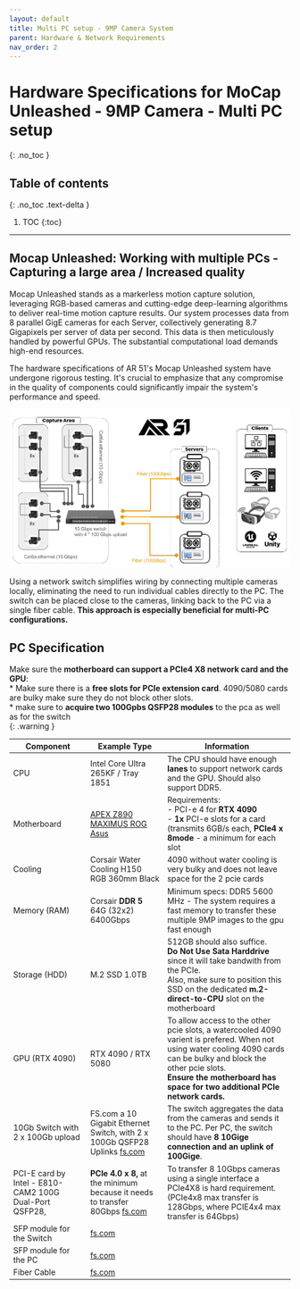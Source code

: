 ```yaml
---
layout: default
title: Multi PC setup - 9MP Camera System
parent: Hardware & Network Requirements
nav_order: 2
---
```


# Hardware Specifications for MoCap Unleashed - 9MP Camera - Multi PC setup
{: .no_toc }

## Table of contents
{: .no_toc .text-delta }

1. TOC
{:toc}

---


## Mocap Unleashed: Working with multiple PCs - Capturing a large area / Increased quality
Mocap Unleashed stands as a markerless motion capture solution, leveraging RGB-based cameras and cutting-edge deep-learning algorithms to deliver real-time motion capture results. 
Our system processes data from 8 parallel GigE cameras for each Server, collectively generating 8.7 Gigapixels per server of data per second. This data is then meticulously handled by powerful GPUs. The substantial computational load demands high-end resources.

The hardware specifications of AR 51's Mocap Unleashed system have undergone rigorous testing. It's crucial to emphasize that any compromise in the quality of components could significantly impair the system's performance and speed.

![1.Multi_PC_System_Diagram.jpg](/assets/images/Multi_PC_System_Diagram.jpg)

Using a network switch simplifies wiring by connecting multiple cameras locally, eliminating the need to run individual cables directly to the PC. 
The switch can be placed close to the cameras, linking back to the PC via a single fiber cable. 
**This approach is especially beneficial for multi-PC configurations.**


## PC Specification
Make sure the **motherboard can support a PCIe4 X8 network card and the GPU**: 
<br> * Make sure there is a **free slots for PCIe extension card**.  4090/5080 cards are bulky make sure they do not block other slots. 
<br> * make sure to **acquire two 100Gpbs QSFP28 modules** to the pca as well as for the switch  
{: .warning }


| Component                                                     | Example Type                                                                                                                                       | Information                                                                                                                                                                                                                                            |
|---------------------------------------------------------------|----------------------------------------------------------------------------------------------------------------------------------------------------|--------------------------------------------------------------------------------------------------------------------------------------------------------------------------------------------------------------------------------------------------------|
| CPU                                                           | Intel Core Ultra 265KF / Tray 1851                                                                                                                 | The CPU should have enough **lanes** to support network cards and the GPU. Should also support DDR5.                                                                                                                                                   |
| Motherboard                                                   | [APEX Z890 MAXIMUS ROG Asus](https://rog.asus.com/motherboards/rog-maximus/rog-maximus-z890-apex/spec/)                                            | Requirements:  <br> - PCI-e 4 for **RTX 4090** <br> - **1x** PCI-e slots for a card (transmits 6GB/s each, **PCIe4 x 8mode** - a minimum for each slot                                                                                                 |
| Cooling                                                       | Corsair Water Cooling H150 RGB 360mm Black                                                                                                         | 4090 without water cooling is very bulky and does not leave space for the 2 pcie cards                                                                                                                                                                 |
| Memory (RAM)                                                  | Corsair **DDR 5** 64G (32x2) 6400Gbps                                                                                                              | Minimum specs: DDR5 5600 MHz   - The system requires a fast memory to transfer these multiple 9MP images to the gpu fast enough                                                                                                                        |
| Storage (HDD)                                                 | M.2 SSD 1.0TB                                                                                                                                      | 512GB should also suffice.  <br> **Do Not Use Sata Harddrive** since it will take bandwith from the PCIe.   <br> Also, make sure to position this SSD on the dedicated **m.2-direct-to-CPU** slot on the motherboard                                   |
| GPU (RTX 4090)                                                | RTX 4090      /    RTX 5080                                                                                                                        | To allow access to the other pcie slots, a watercooled 4090 varient is prefered. When not using water cooling 4090 cards can be bulky and block the other pcie slots. <br> **Ensure the motherboard has space for two additional PCIe network cards.** |
| 10Gb Switch with 2 x 100Gb upload                             | FS.com a 10 Gigabit Ethernet Switch, with 2 x 100Gb QSFP28 Uplinks   [fs.com](https://www.fs.com/products/240831.html?attribute=105744&id=3844337) | The switch aggregates the data from the cameras and sends it to the PC. Per PC, the switch should have **8 10Gige connection and an uplink of 100Gige**.
| PCI-E card by Intel - E810-CAM2 100G Dual-Port QSFP28,        | **PCIe 4.0 x 8,** at the minimum because it needs to transfer 80Gbps   [fs.com](https://www.fs.com/products/141788.html?now_cid=4253)              | To transfer 8 10Gbps cameras using a single interface a PCIe4X8 is hard requirement. (PCIe4x8 max transfer is 128Gbps, where PCIE4x4 max transfer is 64Gbps)
| SFP module for the Switch                                     | [fs.com](https://www.fs.com/products/166442.html)                                                                                                  |                  
| SFP module for the PC                                         | [fs.com](https://www.fs.com/products/35182.html)                                                                                                   |                 
| Fiber Cable                                                   | [fs.com](https://www.fs.com/products/69009.html)                                                                                                   | 


